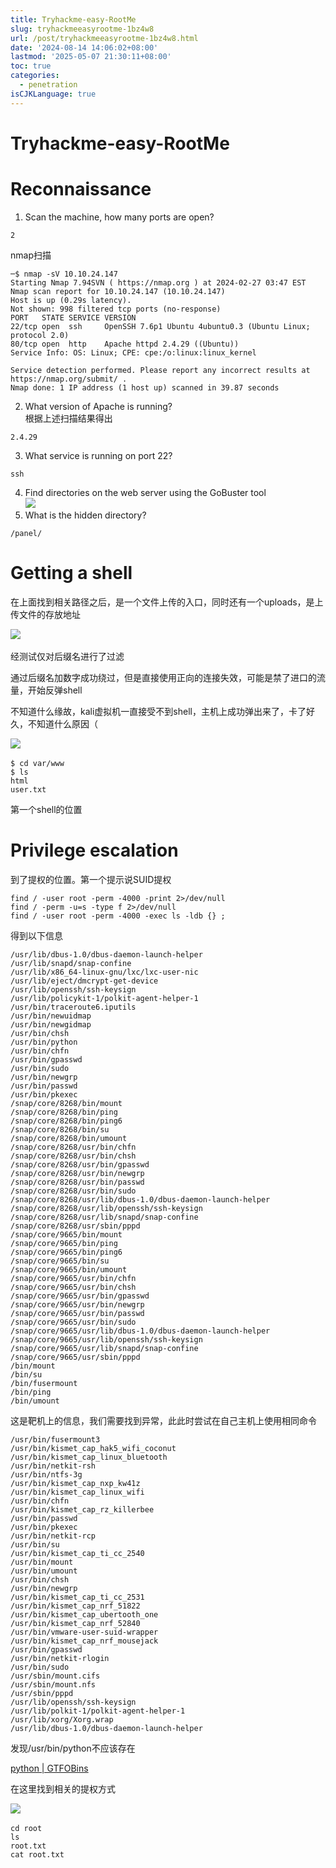```yaml
---
title: Tryhackme-easy-RootMe
slug: tryhackmeeasyrootme-1bz4w8
url: /post/tryhackmeeasyrootme-1bz4w8.html
date: '2024-08-14 14:06:02+08:00'
lastmod: '2025-05-07 21:30:11+08:00'
toc: true
categories:
  - penetration
isCJKLanguage: true
---
```

<!--more-->
# Tryhackme-easy-RootMe

# Reconnaissance

1. Scan the machine, how many ports are open?

```plain
2
```

nmap扫描

```plain
─$ nmap -sV 10.10.24.147            
Starting Nmap 7.94SVN ( https://nmap.org ) at 2024-02-27 03:47 EST
Nmap scan report for 10.10.24.147 (10.10.24.147)
Host is up (0.29s latency).
Not shown: 998 filtered tcp ports (no-response)
PORT   STATE SERVICE VERSION
22/tcp open  ssh     OpenSSH 7.6p1 Ubuntu 4ubuntu0.3 (Ubuntu Linux; protocol 2.0)
80/tcp open  http    Apache httpd 2.4.29 ((Ubuntu))
Service Info: OS: Linux; CPE: cpe:/o:linux:linux_kernel

Service detection performed. Please report any incorrect results at https://nmap.org/submit/ .
Nmap done: 1 IP address (1 host up) scanned in 39.87 seconds
```

2. What version of Apache is running?  
    根据上述扫描结果得出

```plain
2.4.29
```

3. What service is running on port 22?

```plain
ssh
```

4. Find directories on the web server using the GoBuster tool  
    ​![](https://raw.githubusercontent.com/Wh1teJ0ker/PicGo/main/Pic/network-asset-JAeXCag7i4V6nPt-20250507212933-k85p9yu.png)​
5. What is the hidden directory?

```plain
/panel/
```

# Getting a shell

在上面找到相关路径之后，是一个文件上传的入口，同时还有一个uploads，是上传文件的存放地址

​![](https://raw.githubusercontent.com/Wh1teJ0ker/PicGo/main/Pic/network-asset-CNL5VpRXo1xe3dy-20250507212933-ub67t0s.png)​

经测试仅对后缀名进行了过滤

通过后缀名加数字成功绕过，但是直接使用正向的连接失效，可能是禁了进口的流量，开始反弹shell

不知道什么缘故，kali虚拟机一直接受不到shell，主机上成功弹出来了，卡了好久，不知道什么原因（

​![](https://raw.githubusercontent.com/Wh1teJ0ker/PicGo/main/Pic/network-asset-DpksGFN39Htuigq-20250507212933-aj01zpv.png)​

```plain
$ cd var/www
$ ls
html
user.txt
```

第一个shell的位置

# Privilege escalation

到了提权的位置。第一个提示说SUID提权

```plain
find / -user root -perm -4000 -print 2>/dev/null
find / -perm -u=s -type f 2>/dev/null
find / -user root -perm -4000 -exec ls -ldb {} ;
```

得到以下信息

```plain
/usr/lib/dbus-1.0/dbus-daemon-launch-helper
/usr/lib/snapd/snap-confine
/usr/lib/x86_64-linux-gnu/lxc/lxc-user-nic
/usr/lib/eject/dmcrypt-get-device
/usr/lib/openssh/ssh-keysign
/usr/lib/policykit-1/polkit-agent-helper-1
/usr/bin/traceroute6.iputils
/usr/bin/newuidmap
/usr/bin/newgidmap
/usr/bin/chsh
/usr/bin/python
/usr/bin/chfn
/usr/bin/gpasswd
/usr/bin/sudo
/usr/bin/newgrp
/usr/bin/passwd
/usr/bin/pkexec
/snap/core/8268/bin/mount
/snap/core/8268/bin/ping
/snap/core/8268/bin/ping6
/snap/core/8268/bin/su
/snap/core/8268/bin/umount
/snap/core/8268/usr/bin/chfn
/snap/core/8268/usr/bin/chsh
/snap/core/8268/usr/bin/gpasswd
/snap/core/8268/usr/bin/newgrp
/snap/core/8268/usr/bin/passwd
/snap/core/8268/usr/bin/sudo
/snap/core/8268/usr/lib/dbus-1.0/dbus-daemon-launch-helper
/snap/core/8268/usr/lib/openssh/ssh-keysign
/snap/core/8268/usr/lib/snapd/snap-confine
/snap/core/8268/usr/sbin/pppd
/snap/core/9665/bin/mount
/snap/core/9665/bin/ping
/snap/core/9665/bin/ping6
/snap/core/9665/bin/su
/snap/core/9665/bin/umount
/snap/core/9665/usr/bin/chfn
/snap/core/9665/usr/bin/chsh
/snap/core/9665/usr/bin/gpasswd
/snap/core/9665/usr/bin/newgrp
/snap/core/9665/usr/bin/passwd
/snap/core/9665/usr/bin/sudo
/snap/core/9665/usr/lib/dbus-1.0/dbus-daemon-launch-helper
/snap/core/9665/usr/lib/openssh/ssh-keysign
/snap/core/9665/usr/lib/snapd/snap-confine
/snap/core/9665/usr/sbin/pppd
/bin/mount
/bin/su
/bin/fusermount
/bin/ping
/bin/umount
```

这是靶机上的信息，我们需要找到异常，此此时尝试在自己主机上使用相同命令

```plain
/usr/bin/fusermount3
/usr/bin/kismet_cap_hak5_wifi_coconut
/usr/bin/kismet_cap_linux_bluetooth
/usr/bin/netkit-rsh
/usr/bin/ntfs-3g
/usr/bin/kismet_cap_nxp_kw41z
/usr/bin/kismet_cap_linux_wifi
/usr/bin/chfn
/usr/bin/kismet_cap_rz_killerbee
/usr/bin/passwd
/usr/bin/pkexec
/usr/bin/netkit-rcp
/usr/bin/su
/usr/bin/kismet_cap_ti_cc_2540
/usr/bin/mount
/usr/bin/umount
/usr/bin/chsh
/usr/bin/newgrp
/usr/bin/kismet_cap_ti_cc_2531
/usr/bin/kismet_cap_nrf_51822
/usr/bin/kismet_cap_ubertooth_one
/usr/bin/kismet_cap_nrf_52840
/usr/bin/vmware-user-suid-wrapper
/usr/bin/kismet_cap_nrf_mousejack
/usr/bin/gpasswd
/usr/bin/netkit-rlogin
/usr/bin/sudo
/usr/sbin/mount.cifs
/usr/sbin/mount.nfs
/usr/sbin/pppd
/usr/lib/openssh/ssh-keysign
/usr/lib/polkit-1/polkit-agent-helper-1
/usr/lib/xorg/Xorg.wrap
/usr/lib/dbus-1.0/dbus-daemon-launch-helper
```

发现/usr/bin/python不应该存在

[python | GTFOBins](https://gtfobins.github.io/gtfobins/python/#suid)

在这里找到相关的提权方式

​![](https://raw.githubusercontent.com/Wh1teJ0ker/PicGo/main/Pic/network-asset-tPw5OLoF8iXcBaA-20250507212934-cez2ojq.png)​

```plain
cd root
ls
root.txt
cat root.txt
```

‍
